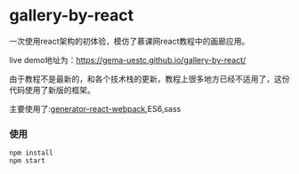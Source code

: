 # gallery-by-react

一次使用react架构的初体验，模仿了慕课网react教程中的画廊应用。

live demo地址为：https://gema-uestc.github.io/gallery-by-react/

由于教程不是最新的，和各个技术栈的更新，教程上很多地方已经不适用了，这份代码使用了新版的框架。

主要使用了:[generator-react-webpack](https://github.com/react-webpack-generators/generator-react-webpack),ES6,sass

### 使用
```
npm install
npm start
```

